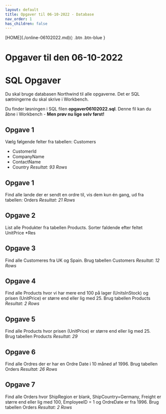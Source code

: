 ```yaml
---
layout: default
title: Opgaver til 06-10-2022 - Database
nav_order: 1
has_children: false
---
```

<span class="fs-1">
[HOME](./online-06102022.md){: .btn .btn-blue }
</span>

# Opgaver til den 06-10-2022

# SQL Opgaver
Du skal bruge databasen Northwind til alle opgaverne. Det er SQL sætningerne du skal skrive i Workbench.

Du finder løsningen i SQL filen **opgaver06102022.sql**. Denne fil kan du åbne i Workbench - **Men prøv nu lige selv først!**

## Opgave 1
Vælg følgende felter fra tabellen: Customers
- CustomerId
- CompanyName
- ContactName
- Country
*Resultat: 93 Rows*     

## Opgave 1
Find alle lande der er sendt en ordre til, vis dem kun én gang, ud fra tabellen: Orders
*Resultat: 21 Rows*

## Opgave 2
List alle Produkter fra tabellen Products.
Sorter faldende efter feltet UnitPrice
*Res

## Opgave 3
Find alle Customeres fra UK og Spain.
Brug tabellen Customers
*Resultat: 12 Rows*

## Opgave 4
Find alle Products hvor vi har mere end 100 på lager (UnitsInStock) og prisen (UnitPrice) er større end eller lig med 25.
Brug tabellen Products
*Resultat: 2 Rows*

## Opgave 5
Find alle Products hvor prisen (UnitPrice) er større end eller lig med 25.
Brug tabellen Products
*Resultat: 29*

## Opgave 6
Find alle Ordres der er har en Ordre Date i 10 måned af 1996.
Brug tabellen Orders
*Resultat: 26 Rows*

## Opgave 7
Find alle Orders hvor ShipRegion er blank, ShipCountry=Germany, Freight er større end eller lig med 100, EmployeeID = 1 og OrdreDate er fra 1996.
Brug tabellen Orders
*Resultat: 2 Rows*
